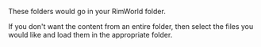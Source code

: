 These folders would go in your RimWorld folder.

If you don't want the content from an entire folder, then select the files you would like and load them in the appropriate folder.
